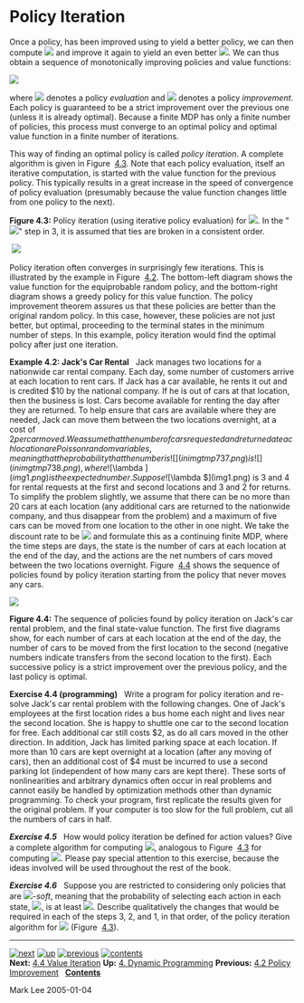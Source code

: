 # Policy Iteration

Once a policy, has been improved using to yield a better policy, we can then compute ![](inimgtmp731.png) and improve it again to yield an even better ![](inimgtmp732.png). We can thus obtain a sequence of monotonically improving policies and value functions:  
  

![](imgtmp35.png)

  
where ![](inimgtmp733.png) denotes a policy _evaluation_ and ![](inimgtmp734.png) denotes a policy _improvement_. Each policy is guaranteed to be a strict improvement over the previous one (unless it is already optimal). Because a finite MDP has only a finite number of policies, this process must converge to an optimal policy and optimal value function in a finite number of iterations.

This way of finding an optimal policy is called _policy iteration_. A complete algorithm is given in Figure  [4.3](node43.html#fig:policy-iteration). Note that each policy evaluation, itself an iterative computation, is started with the value function for the previous policy. This typically results in a great increase in the speed of convergence of policy evaluation (presumably because the value function changes little from one policy to the next).

**Figure 4.3:** Policy iteration (using iterative policy evaluation) for ![](inimgtmp735.png). In the "![](inimgtmp736.png)" step in 3, it is assumed that ties are broken in a consistent order.

 ![](pseudotmp1.png)

Policy iteration often converges in surprisingly few iterations. This is illustrated by the example in Figure  [4.2](node41.html#fig:4gridconv). The bottom-left diagram shows the value function for the equiprobable random policy, and the bottom-right diagram shows a greedy policy for this value function. The policy improvement theorem assures us that these policies are better than the original random policy. In this case, however, these policies are not just better, but optimal, proceeding to the terminal states in the minimum number of steps. In this example, policy iteration would find the optimal policy after just one iteration.

**Example 4.2: Jack's Car Rental**   Jack manages two locations for a nationwide car rental company. Each day, some number of customers arrive at each location to rent cars. If Jack has a car available, he rents it out and is credited $10 by the national company. If he is out of cars at that location, then the business is lost. Cars become available for renting the day after they are returned. To help ensure that cars are available where they are needed, Jack can move them between the two locations overnight, at a cost of $2 per car moved. We assume that the number of cars requested and returned at each location are Poisson random variables, meaning that the probability that the number is ![](inimgtmp737.png) is ![](inimgtmp738.png), where ![$\lambda $](img1.png) is the expected number. Suppose ![$\lambda $](img1.png) is 3 and 4 for rental requests at the first and second locations and 3 and 2 for returns. To simplify the problem slightly, we assume that there can be no more than 20 cars at each location (any additional cars are returned to the nationwide company, and thus disappear from the problem) and a maximum of five cars can be moved from one location to the other in one night. We take the discount rate to be ![](inimgtmp739.png) and formulate this as a continuing finite MDP, where the time steps are days, the state is the number of cars at each location at the end of the day, and the actions are the net numbers of cars moved between the two locations overnight. Figure  [4.4](node43.html#fig:jacks) shows the sequence of policies found by policy iteration starting from the policy that never moves any cars.

![](QED.png)

  

**Figure 4.4:** The sequence of policies found by policy iteration on Jack's car rental problem, and the final state-value function. The first five diagrams show, for each number of cars at each location at the end of the day, the number of cars to be moved from the first location to the second (negative numbers indicate transfers from the second location to the first). Each successive policy is a strict improvement over the previous policy, and the last policy is optimal.

  

**Exercise 4.4 (programming)**   Write a program for policy iteration and re-solve Jack's car rental problem with the following changes. One of Jack's employees at the first location rides a bus home each night and lives near the second location. She is happy to shuttle one car to the second location for free. Each additional car still costs $2, as do all cars moved in the other direction. In addition, Jack has limited parking space at each location. If more than 10 cars are kept overnight at a location (after any moving of cars), then an additional cost of $4 must be incurred to use a second parking lot (independent of how many cars are kept there). These sorts of nonlinearities and arbitrary dynamics often occur in real problems and cannot easily be handled by optimization methods other than dynamic programming. To check your program, first replicate the results given for the original problem. If your computer is too slow for the full problem, cut all the numbers of cars in half.

_**Exercise 4.5**_   How would policy iteration be defined for action values? Give a complete algorithm for computing ![](inimgtmp740.png), analogous to Figure  [4.3](node43.html#fig:policy-iteration) for computing ![](inimgtmp741.png). Please pay special attention to this exercise, because the ideas involved will be used throughout the rest of the book.

_**Exercise 4.6**_   Suppose you are restricted to considering only policies that are _![](inimgtmp742.png)\-soft_, meaning that the probability of selecting each action in each state, ![](inimgtmp743.png), is at least ![](inimgtmp744.png). Describe qualitatively the changes that would be required in each of the steps 3, 2, and 1, in that order, of the policy iteration algorithm for ![](inimgtmp745.png) (Figure  [4.3](node43.html#fig:policy-iteration)).

* * *

[![next](next.png)](node44.html) [![up](up.png)](node40.html) [![previous](prev.png)](node42.html) [![contents](contents.png)](node1.html)  
**Next:** [4.4 Value Iteration](node44.html) **Up:** [4\. Dynamic Programming](node40.html) **Previous:** [4.2 Policy Improvement](node42.html)   **[Contents](node1.html)**

Mark Lee 2005-01-04

